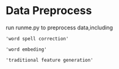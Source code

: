 Data Preprocess
===========================
run runme.py to preprocess data,including 
    
    'word spell correction'

    'word embeding'

    'traditional feature generation'
